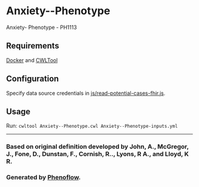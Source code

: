 # Anxiety--Phenotype

Anxiety- Phenotype - PH1113

## Requirements

[Docker](https://docs.docker.com/install/) and [CWLTool](https://github.com/common-workflow-language/cwltool#install)

## Configuration

Specify data source credentials in [js/read-potential-cases-fhir.js](js/read-potential-cases-fhir.js).

## Usage

Run: `cwltool Anxiety--Phenotype.cwl Anxiety--Phenotype-inputs.yml`

***

### Based on original definition developed by John, A., McGregor, J., Fone, D., Dunstan, F., Cornish, R.., Lyons, R A., and Lloyd, K R.
### Generated by [Phenoflow](https://kclhi.org/phenoflow).

